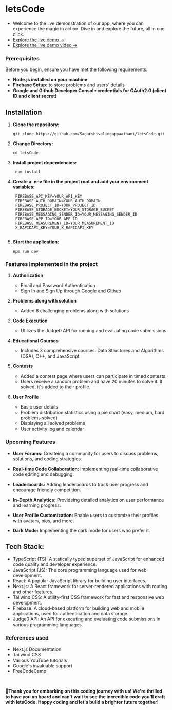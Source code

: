 # letsCode
- Welcome to the live demonstration of our app, where you can experience the magic in action. Dive in and explore the future, all in one click. 
- [Explore the live demo →](https://lets-code-pink.vercel.app/)
- [Explore the live demo video →](https://drive.google.com/file/d/1b6wULCzkEKA2btWt-lFQVfIKv9Izq5ET/view?usp=drive_link)
### Prerequisites
Before you begin, ensure you have met the following requirements:

- **Node.js installed on your machine**
- **Firebase Setup:** to store problems and users' details
- **Google and Github Developer Console credentials for OAuth2.0 (client ID and client secret)**


## Installation

1. **Clone the repository:**

   ```
   git clone https://github.com/Sagarshivalingappaathani/letsCode.git
   ```
2. **Change Directory:**

   ```
   cd letsCode
   ```
3. **Install project dependencies:**

   ```
    npm install
   ```
4. **Create a .env file in the project root and add your environment variables:**
   ```
    FIREBASE_API_KEY=YOUR_API_KEY
    FIREBASE_AUTH_DOMAIN=YOUR_AUTH_DOMAIN
    FIREBASE_PROJECT_ID=YOUR_PROJECT_ID
    FIREBASE_STORAGE_BUCKET=YOUR_STORAGE_BUCKET
    FIREBASE_MESSAGING_SENDER_ID=YOUR_MESSAGING_SENDER_ID
    FIREBASE_APP_ID=YOUR_APP_ID
    FIREBASE_MEASUREMENT_ID=YOUR_MEASUREMENT_ID
    X_RAPIDAPI_KEY=YOUR_X_RAPIDAPI_KEY


5. **Start the application:**

   ```
   npm run dev
   ```
   
### Features Implemented in the project 

1. **Authorization**
   - Email and Password Authentication
   - Sign In and Sign Up through Google and Github

2. **Problems along with solution**
   - Added 8 challenging problems along with solutions

3. **Code Execution**
   - Utilizes the Judge0 API for running and evaluating code submissions

4. **Educational Courses**
   - Includes 3 comprehensive courses: Data Structures and Algorithms (DSA), C++, and JavaScript

5. **Contests**
   - Added a contest page where users can participate in timed contests.
   - Users receive a random problem and have 20 minutes to solve it. If solved, it's added to their profile.

6. **User Profile**
   - Basic user details
   - Problem distribution statistics using a pie chart (easy, medium, hard problems solved)
   - Displaying all solved problems
   - User activity log and calendar
  

### Upcoming Features

- **User Forums:** Createing a community for users to discuss problems, solutions, and coding strategies.

- **Real-time Code Collaboration:** Implementing real-time collaborative code editing and debugging.

- **Leaderboards:** Adding leaderboards to track user progress and encourage friendly competition.

- **In-Depth Analytics:** Provideing detailed analytics on user performance and learning progress.

- **User Profile Customization:** Enable users to customize their profiles with avatars, bios, and more.

- **Dark Mode:** Implementing the dark mode for users who prefer it.


## Tech Stack:

- TypeScript (TS): A statically typed superset of JavaScript for enhanced code quality and developer experience.
- JavaScript (JS): The core programming language used for web development.
- React: A popular JavaScript library for building user interfaces.
- Next.js: A React framework for server-rendered applications with routing and other features.
- Tailwind CSS: A utility-first CSS framework for fast and responsive web development.
- Firebase: A cloud-based platform for building web and mobile applications, used for authentication and data storage.
- Judge0 API: An API for executing and evaluating code submissions in various programming languages.


### References used

- Next.js Documentation
- Tailwind CSS
- Various YouTube tutorials
- Google's invaluable support
- FreeCodeCamp

<br>

**🌟Thank you for embarking on this coding journey with us! We're thrilled to have you on board and can't wait to see the incredible code you'll craft with letsCode. Happy coding and let's build a brighter future together!**


